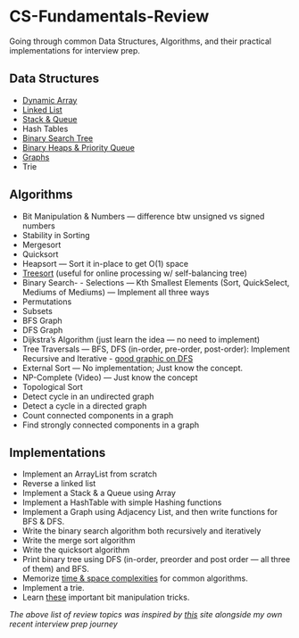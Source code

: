 # CS-Fundamentals-Review
Going through common Data Structures, Algorithms, and their practical implementations for interview prep.

## Data Structures

- [Dynamic Array](./data-structures/dynamic_array/)
- [Linked List](./data-structures/linked_list/)
- [Stack & Queue](./data-structures/stack_queue/)
- Hash Tables
- [Binary Search Tree](./data-structures/binary_search_tree/)
- [Binary Heaps & Priority Queue](./data-structures/heap/)
- [Graphs](./data-structures/graphs/)
- Trie

## Algorithms

- Bit Manipulation & Numbers — difference btw unsigned vs signed numbers
- Stability in Sorting
- Mergesort
- Quicksort
- Heapsort — Sort it in-place to get O(1) space
- [Treesort](https://www.wikiwand.com/en/Tree_sort) (useful for online
  processing w/ self-balancing tree)
- Binary Search- - Selections — Kth Smallest Elements (Sort, QuickSelect, Mediums of Mediums) — Implement all three ways
- Permutations
- Subsets
- BFS Graph
- DFS Graph
- Dijkstra’s Algorithm (just learn the idea — no need to implement)
- Tree Traversals — BFS, DFS (in-order, pre-order, post-order): Implement Recursive and Iterative - [good graphic on DFS](https://www.wikiwand.com/en/Tree_traversal#/Depth-first_search_of_binary_tree)
- External Sort — No implementation; Just know the concept.
- NP-Complete (Video) — Just know the concept
- Topological Sort
- Detect cycle in an undirected graph
- Detect a cycle in a directed graph
- Count connected components in a graph
- Find strongly connected components in a graph

## Implementations

- Implement an ArrayList from scratch
- Reverse a linked list
- Implement a Stack & a Queue using Array
- Implement a HashTable with simple Hashing functions
- Implement a Graph using Adjacency List, and then write functions for BFS & DFS.
- Write the binary search algorithm both recursively and iteratively
- Write the merge sort algorithm
- Write the quicksort algorithm
- Print binary tree using DFS (in-order, preorder and post order — all three of them) and BFS.
- Memorize [time & space complexities](https://www.bigocheatsheet.com/) for common algorithms.
- Implement a trie.
- Learn [these](https://www.geeksforgeeks.org/bit-tricks-competitive-programming/) important bit manipulation tricks.


*The above list of review topics was inspired by
[this](https://medium.com/@alimirio/before-you-start-solving-problems-on-leetcode-prep-work-9d65fc964c6f) site alongside my own recent interview prep journey*

